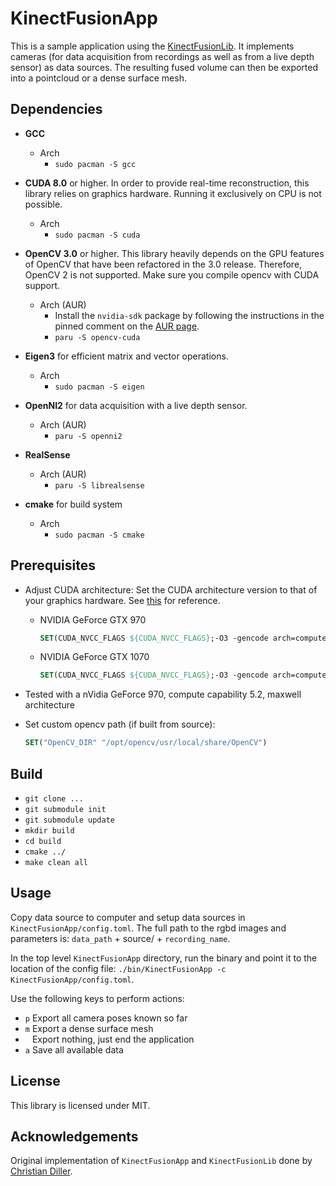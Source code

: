 # KinectFusionApp

This is a sample application using the [KinectFusionLib](https://github.com/chrdiller/KinectFusionLib). It implements 
cameras (for data acquisition from recordings as well as from a live depth sensor) as data sources. The resulting fused volume 
can then be exported into a pointcloud or a dense surface mesh.

## Dependencies

- **GCC**
  - Arch
    - `sudo pacman -S gcc`

- **CUDA 8.0** or higher. In order to provide real-time reconstruction, this library relies on graphics hardware. Running it exclusively on CPU is not possible.
  - Arch
    - `sudo pacman -S cuda`

- **OpenCV 3.0** or higher. This library heavily depends on the GPU features of OpenCV that have been refactored in the 3.0 release. Therefore, OpenCV 2 is not supported. Make sure you compile opencv with CUDA support.
  - Arch (AUR)
    - Install the `nvidia-sdk` package by following the instructions in the pinned comment on the [AUR page](https://aur.archlinux.org/packages/nvidia-sdk/).
    - `paru -S opencv-cuda`

- **Eigen3** for efficient matrix and vector operations.
  - Arch
    - `sudo pacman -S eigen`

- **OpenNI2** for data acquisition with a live depth sensor.
  - Arch (AUR)
    - `paru -S openni2`

- **RealSense**
    - Arch (AUR)
      - `paru -S librealsense`

- **cmake** for build system
  - Arch
    - `sudo pacman -S cmake`

## Prerequisites

- Adjust CUDA architecture: Set the CUDA architecture version to that of your graphics hardware. See [this](https://arnon.dk/matching-sm-architectures-arch-and-gencode-for-various-nvidia-cards/) for reference.
  - NVIDIA GeForce GTX 970
    ```cmake
    SET(CUDA_NVCC_FLAGS ${CUDA_NVCC_FLAGS};-O3 -gencode arch=compute_52,code=sm_52)
    ```
  - NVIDIA GeForce GTX 1070
    ```cmake
    SET(CUDA_NVCC_FLAGS ${CUDA_NVCC_FLAGS};-O3 -gencode arch=compute_61,code=sm_61)
    ```
- Tested with a nVidia GeForce 970, compute capability 5.2, maxwell architecture

- Set custom opencv path (if built from source):
    ```cmake
    SET("OpenCV_DIR" "/opt/opencv/usr/local/share/OpenCV")
    ```

## Build

- `git clone ...`
- `git submodule init`
- `git submodule update`
- `mkdir build`
- `cd build`
- `cmake ../`
- `make clean all`

## Usage

Copy data source to computer and setup data sources in `KinectFusionApp/config.toml`.
The full path to the rgbd images and parameters is: `data_path` + source/ + `recording_name`.

In the top level `KinectFusionApp` directory, run the binary and point it to the location of the config file: `./bin/KinectFusionApp -c KinectFusionApp/config.toml`.

Use the following keys to perform actions:
- `p` Export all camera poses known so far
- `m` Export a dense surface mesh
- ` ` Export nothing, just end the application
- `a` Save all available data

## License

This library is licensed under MIT.

## Acknowledgements

Original implementation of `KinectFusionApp` and `KinectFusionLib` done by [Christian Diller](https://github.com/chrdiller).
